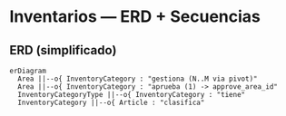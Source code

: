 # Inventarios — ERD + Secuencias

## ERD (simplificado)
```mermaid
erDiagram
  Area ||--o{ InventoryCategory : "gestiona (N..M via pivot)"
  Area ||--o{ InventoryCategory : "aprueba (1) -> approve_area_id"
  InventoryCategoryType ||--o{ InventoryCategory : "tiene"
  InventoryCategory ||--o{ Article : "clasifica"
